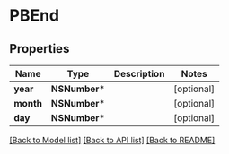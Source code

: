 # PBEnd

## Properties
Name | Type | Description | Notes
------------ | ------------- | ------------- | -------------
**year** | **NSNumber*** |  | [optional] 
**month** | **NSNumber*** |  | [optional] 
**day** | **NSNumber*** |  | [optional] 

[[Back to Model list]](../README.md#documentation-for-models) [[Back to API list]](../README.md#documentation-for-api-endpoints) [[Back to README]](../README.md)


